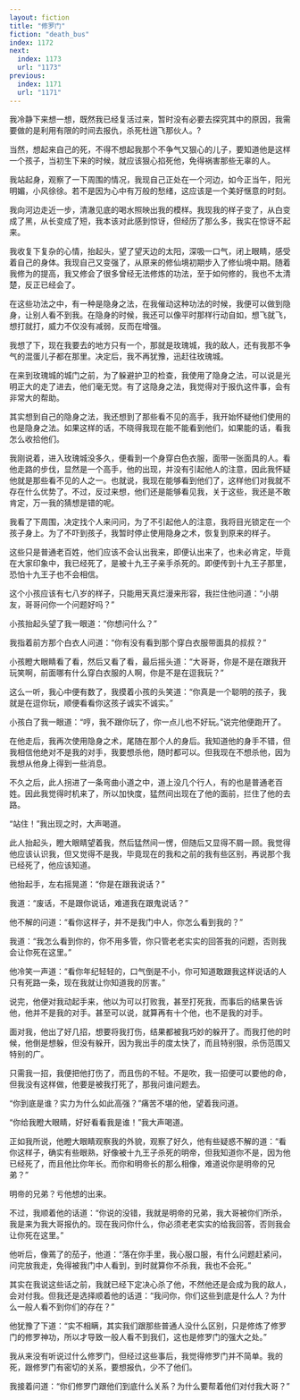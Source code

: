 ```yaml
---
layout: fiction
title: "修罗门"
fiction: "death_bus"
index: 1172
next:
  index: 1173
  url: "1173"
previous:
  index: 1171
  url: "1171"
---
```

我冷静下来想一想，既然我已经复活过来，暂时没有必要去探究其中的原因，我需要做的是利用有限的时间去报仇，杀死杜逍飞那伙人。?

当然，想起来自己的死，不得不想起我那个不争气又狠心的儿子，要知道他是这样一个孩子，当初生下来的时候，就应该狠心掐死他，免得祸害那些无辜的人。

我站起身，观察了一下周围的情况，我现自己正处在一个河边，如今正当午，阳光明媚，小风徐徐。若不是因为心中有万般的愁绪，这应该是一个美好惬意的时刻。

我向河边走近一步，清澈见底的喝水照映出我的模样。我现我的样子变了，从白变成了黑，从长变成了短，我本该对此感到惊讶，但经历了那么多，我实在惊讶不起来。

我收复下复杂的心情，抬起头，望了望天边的太阳，深吸一口气，闭上眼睛，感受着自己的身体。我现自己又变强了，从原来的修仙境初期步入了修仙境中期。随着我修为的提高，我又修会了很多曾经无法修炼的功法，至于如何修的，我也不太清楚，反正已经会了。

在这些功法之中，有一种是隐身之法，在我催动这种功法的时候，我便可以做到隐身，让别人看不到我。在隐身的时候，我还可以像平时那样行动自如，想飞就飞，想打就打，威力不仅没有减弱，反而在增强。

我想了下，现在我要去的地方只有一个，那就是玫瑰城，我的敌人，还有我那不争气的混蛋儿子都在那里。决定后，我不再犹豫，迅赶往玫瑰城。

在来到玫瑰城的城门之前，为了躲避护卫的检查，我使用了隐身之法，可以说是光明正大的走了进去，他们毫无觉。有了这隐身之法，我觉得对于报仇这件事，会有非常大的帮助。

其实想到自己的隐身之法，我还想到了那些看不见的高手，我开始怀疑他们使用的也是隐身之法。如果这样的话，不晓得我现在能不能看到他们，如果能的话，看我怎么收拾他们。

我刚说着，进入玫瑰城没多久，便看到一个身穿白色衣服，面带一张面具的人。看他走路的步伐，显然是一个高手，他的出现，并没有引起他人的注意，因此我怀疑他就是那些看不见的人之一。也就说，我现在能够看到他们了，这样他们对我就不存在什么优势了。不过，反过来想，他们还是能够看见我，关于这些，我还是不敢肯定，万一我的猜想是错的呢。

我看了下周围，决定找个人来问问，为了不引起他人的注意，我将目光锁定在一个孩子身上。为了不吓到孩子，我暂时停止使用隐身之术，恢复到原来的样子。

这些只是普通老百姓，他们应该不会认出我来，即便认出来了，也未必肯定，毕竟在大家印象中，我已经死了，是被十九王子亲手杀死的。即便传到十九王子那里，恐怕十九王子也不会相信。

这个小孩应该有七八岁的样子，只能用天真烂漫来形容，我拦住他问道：“小朋友，哥哥问你一个问题好吗？”

小孩抬起头望了我一眼道：“你想问什么？”

我指着前方那个白衣人问道：“你有没有看到那个穿白衣服带面具的叔叔？”

小孩瞪大眼睛看了看，然后又看了看，最后摇头道：“大哥哥，你是不是在跟我开玩笑啊，前面哪有什么穿白衣服的人啊，你是不是在逗我玩？”

这么一听，我心中便有数了，我摸着小孩的头笑道：“你真是一个聪明的孩子，我就是在逗你玩，顺便看看你这孩子诚实不诚实。”

小孩白了我一眼道：“哼，我不跟你玩了，你一点儿也不好玩。”说完他便跑开了。

在他走后，我再次使用隐身之术，尾随在那个人的身后。我知道他的身手不错，但我相信他绝对不是我的对手，我要想杀他，随时都可以。但我现在不想杀他，因为我想从他身上得到一些消息。

不久之后，此人拐进了一条弯曲小道之中，道上没几个行人，有的也是普通老百姓。因此我觉得时机来了，所以加快度，猛然间出现在了他的面前，拦住了他的去路。

“站住！”我出现之时，大声喝道。

此人抬起头，瞪大眼睛望着我，然后猛然间一愣，但随后又显得不屑一顾。我觉得他应该认识我，但又觉得不是我，毕竟现在的我和之前的我有些区别，再说那个我已经死了，他应该知道。

他抬起手，左右摇晃道：“你是在跟我说话？”

我道：“废话，不是跟你说话，难道我在跟鬼说话？”

他不解的问道：“看你这样子，并不是我门中人，你怎么看到我的？”

我道：“我怎么看到你的，你不用多管，你只管老老实实的回答我的问题，否则我会让你死在这里。”

他冷笑一声道：“看你年纪轻轻的，口气倒是不小，你可知道敢跟我这样说话的人只有死路一条，现在我就让你知道我的厉害。”

说完，他便对我动起手来，他以为可以打败我，甚至打死我，而事后的结果告诉他，他并不是我的对手。甚至可以说，就算再有十个他，也不是我的对手。

面对我，他出了好几招，想要将我打伤，结果都被我巧妙的躲开了。而我打他的时候，他倒是想躲，但没有躲开，因为我出手的度太快了，而且特别狠，杀伤范围又特别的广。

只需我一招，我便把他打伤了，而且伤的不轻。不是吹，我一招便可以要他的命，但我没有这样做，他要是被我打死了，那我问谁问题去。

“你到底是谁？实力为什么如此高强？”痛苦不堪的他，望着我问道。

“你给我瞪大眼睛，好好看看我是谁！”我大声喝道。

正如我所说，他瞪大眼睛观察我的外貌，观察了好久，他有些疑惑不解的道：“看你这样子，确实有些眼熟，好像被十九王子杀死的明帝，但我知道你不是，因为他已经死了，而且他比你年长。而你和明帝长的那么相像，难道说你是明帝的兄弟？”

明帝的兄弟？亏他想的出来。

不过，我顺着他的话道：“你说的没错，我就是明帝的兄弟，我大哥被你们所杀，我是来为我大哥报仇的。现在我问你什么，你必须老老实实的给我回答，否则我会让你死在这里。”

他听后，像蔫了的茄子，他道：“落在你手里，我心服口服，有什么问题赶紧问，问完放我走，免得被我门中人看到，到时就算你不杀我，我也不会死。”

其实在我说这些话之前，我就已经下定决心杀了他，不然他还是会成为我的敌人，会对付我。但我还是选择顺着他的话道：“我问你，你们这些到底是什么人？为什么一般人看不到你们的存在？”

他犹豫了下道：“实不相瞒，其实我们跟那些普通人没什么区别，只是修炼了修罗门的修罗神功，所以才导致一般人看不到我们，这也是修罗门的强大之处。”

我从来没有听说过什么修罗门，但经过这些事后，我觉得修罗门并不简单。我的死，跟修罗门有密切的关系，要想报仇，少不了他们。

我接着问道：“你们修罗门跟他们到底什么关系？为什么要帮着他们对付我大哥？”